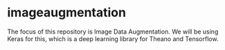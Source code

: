 # imageaugmentation
The focus of this repository is Image Data Augmentation. We will be using Keras for this, which is a deep learning library for Theano and Tensorflow.
